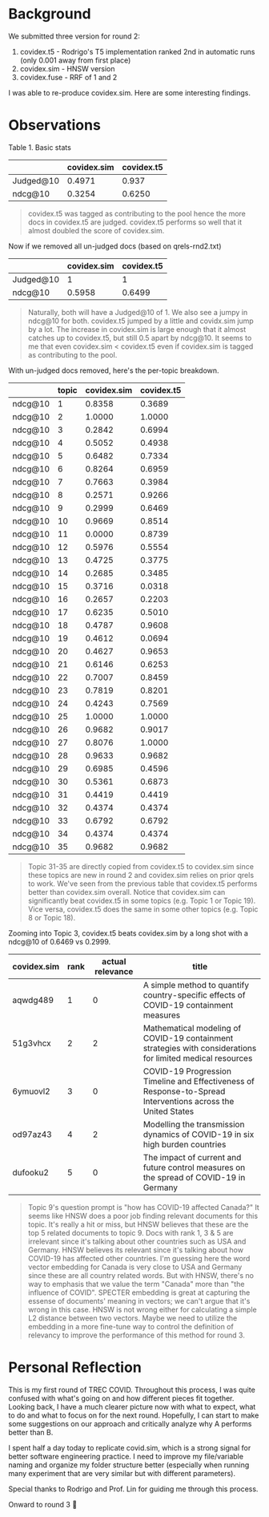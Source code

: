# Background

We submitted three version for round 2:
1. covidex.t5 - Rodrigo's T5 implementation ranked 2nd in automatic runs (only 0.001 away from first place)
2. covidex.sim - HNSW version
3. covidex.fuse - RRF of 1 and 2

I was able to re-produce covidex.sim. Here are some interesting findings.

# Observations

Table 1. Basic stats
           
|           | covidex.sim | covidex.t5 |
|-----------|-------------|------------|
| Judged@10 | 0.4971      | 0.937      |
| ndcg@10   | 0.3254      | 0.6250     |

> covidex.t5 was tagged as contributing to the pool hence the more docs in covidex.t5 are judged. covidex.t5 performs so well that it almost doubled the score of covidex.sim.

Now if we removed all un-judged docs (based on qrels-rnd2.txt)

|           | covidex.sim | covidex.t5 |
|-----------|-------------|------------|
| Judged@10 | 1           | 1          |
| ndcg@10   | 0.5958      | 0.6499     |

> Naturally, both will have a Judged@10 of 1. We also see a jumpy in ndcg@10 for both. covidex.t5 jumped by a little and covidx.sim jump by a lot. The increase in covidex.sim is large enough that it almost catches up to covidex.t5, but still 0.5 apart by ndcg@10. It seems to me that even covidex.sim < covidex.t5 even if covidex.sim is tagged as contributing to the pool.

With un-judged docs removed, here's the per-topic breakdown.

|             |       topic | covidex.sim | covidex.t5 |
|-------------|-------------|-------------|------------|
|     ndcg@10 |         1   |     0.8358  |     0.3689 |
|     ndcg@10 |         2   |     1.0000  |     1.0000 |
|     ndcg@10 |         3   |     0.2842  |     0.6994 |
|     ndcg@10 |         4   |     0.5052  |     0.4938 |
|     ndcg@10 |         5   |     0.6482  |     0.7334 |
|     ndcg@10 |         6   |     0.8264  |     0.6959 |
|     ndcg@10 |         7   |     0.7663  |     0.3984 |
|     ndcg@10 |         8   |     0.2571  |     0.9266 |
|     ndcg@10 |         9   |     0.2999  |     0.6469 |
|     ndcg@10 |         10  |     0.9669  |     0.8514 |
|     ndcg@10 |         11  |     0.0000  |     0.8739 |
|     ndcg@10 |         12  |     0.5976  |     0.5554 |
|     ndcg@10 |         13  |     0.4725  |     0.3775 |
|     ndcg@10 |         14  |     0.2685  |     0.3485 |
|     ndcg@10 |         15  |     0.3716  |     0.0318 |
|     ndcg@10 |         16  |     0.2657  |     0.2203 |
|     ndcg@10 |         17  |     0.6235  |     0.5010 |
|     ndcg@10 |         18  |     0.4787  |     0.9608 |
|     ndcg@10 |         19  |     0.4612  |     0.0694 |
|     ndcg@10 |         20  |     0.4627  |     0.9653 |
|     ndcg@10 |         21  |     0.6146  |     0.6253 |
|     ndcg@10 |         22  |     0.7007  |     0.8459 |
|     ndcg@10 |         23  |     0.7819  |     0.8201 |
|     ndcg@10 |         24  |     0.4243  |     0.7569 |
|     ndcg@10 |         25  |     1.0000  |     1.0000 |
|     ndcg@10 |         26  |     0.9682  |     0.9017 |
|     ndcg@10 |         27  |     0.8076  |     1.0000 |
|     ndcg@10 |         28  |     0.9633  |     0.9682 |
|     ndcg@10 |         29  |     0.6985  |     0.4596 |
|     ndcg@10 |         30  |     0.5361  |     0.6873 |
|     ndcg@10 |         31  |     0.4419  |     0.4419 |
|     ndcg@10 |         32  |     0.4374  |     0.4374 |
|     ndcg@10 |         33  |     0.6792  |     0.6792 |
|     ndcg@10 |         34  |     0.4374  |     0.4374 |
|     ndcg@10 |         35  |     0.9682  |     0.9682 |

> Topic 31-35 are directly copied from covidex.t5 to covidex.sim since these topics are new in round 2 and covidex.sim relies on prior qrels to work. We've seen from the previous table that covidex.t5 performs better than covidex.sim overall. Notice that covidex.sim can significantly beat covidex.t5 in some topics (e.g. Topic 1 or Topic 19). Vice versa, covidex.t5 does the same in some other topics (e.g. Topic 8 or Topic 18).

Zooming into Topic 3, covidex.t5 beats covidex.sim by a long shot with a ndcg@10 of 0.6469 vs 0.2999.

| covidex.sim | rank | actual relevance | title |
|-------------|------|------------------|-------|
| aqwdg489    |    1 |                0 | A simple method to quantify country-specific effects of COVID-19 containment measures |
| 51g3vhcx    |    2 |                2 | Mathematical modeling of COVID-19 containment strategies with considerations for limited medical resources |
| 6ymuovl2    |    3 |                0 | COVID-19 Progression Timeline and Effectiveness of Response-to-Spread Interventions across the United States |
| od97az43    |    4 |                2 | Modelling the transmission dynamics of COVID-19 in six high burden countries |
| dufooku2    |    5 |                0 | The impact of current and future control measures on the spread of COVID-19 in Germany |

> Topic 9's question prompt is "how has COVID-19 affected Canada?" It seems like HNSW does a poor job finding relevant documents for this topic. It's really a hit or miss, but HNSW believes that these are the top 5 related documents to topic 9. Docs with rank 1, 3 & 5 are irrelevant since it's talking about other countries such as USA and Germany. HNSW believes its relevant since it's talking about how COVID-19 has affected other countries. I'm guessing here the word vector embedding for Canada is very close to USA and Germany since these are all country related words. But with HNSW, there's no way to emphasis that we value the term "Canada" more than "the influence of COVID". SPECTER embedding is great at capturing the essense of documents' meaning in vectors; we can't argue that it's wrong in this case. HNSW is not wrong either for calculating a simple L2 distance between two vectors. Maybe we need to utilize the embedding in a more fine-tune way to control the definition of relevancy to improve the performance of this method for round 3.


# Personal Reflection

This is my first round of TREC COVID. Throughout this process, I was quite confused with what's going on and how different pieces fit together. Looking back, I have a much clearer picture now with what to expect, what to do and what to focus on for the next round. Hopefully, I can start to make some suggestions on our approach and critically analyze why A performs better than B. 

I spent half a day today to replicate covid.sim, which is a strong signal for better software engineering practice. I need to improve my file/variable naming and organize my folder structure better (especially when running many experiment that are very similar but with different parameters). 

Special thanks to Rodrigo and Prof. Lin for guiding me through this process.

Onward to round 3 🚀
